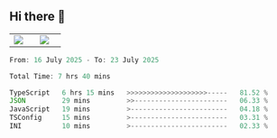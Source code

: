 ## Hi there 👋

<p align="center">
  <table align="center">
  <tr border="none">
  <td width="35%" align="center">
    <img  align="center"  src="http://github-profile-summary-cards.vercel.app/api/cards/stats?username=ricepunk&theme=github_dark" />
  </td>
    
  <td width="65%" align="center">
    <img  align="center"  src="http://github-profile-summary-cards.vercel.app/api/cards/profile-details?username=ricepunk&theme=github_dark" />
  </td>
  </tr>
  </table>
</p>

<!--START_SECTION:waka-->

```typescript
From: 16 July 2025 - To: 23 July 2025

Total Time: 7 hrs 40 mins

TypeScript   6 hrs 15 mins   >>>>>>>>>>>>>>>>>>>>-----   81.52 %
JSON         29 mins         >>-----------------------   06.33 %
JavaScript   19 mins         >------------------------   04.18 %
TSConfig     15 mins         >------------------------   03.31 %
INI          10 mins         >------------------------   02.33 %
```

<!--END_SECTION:waka-->
